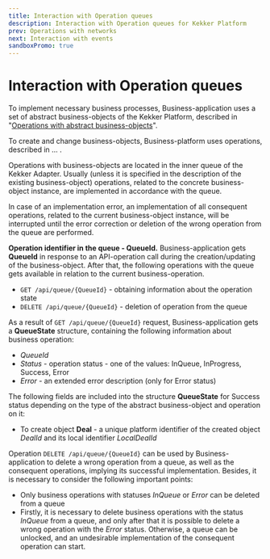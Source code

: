 ```yaml
---
title: Interaction with Operation queues 
description: Interaction with Operation queues for Kekker Platform
prev: Operations with networks
next: Interaction with events
sandboxPromo: true
---
```


# Interaction with Operation queues 

To implement necessary business processes, Business-application uses a set of abstract business-objects of the Kekker 
Platform, described in "[Operations with abstract business-objects](/docs/api/operations-with-abstract-business-objects.html)". 

To create and change business-objects, Business-platform uses operations, described in ...
. 

Operations with business-objects are located in the inner queue of the Kekker Adapter. Usually (unless it is specified 
in the description of the existing business-object) operations, related to the concrete business-object instance, 
are implemented in accordance with the queue. 

In case of an implementation error, an implementation of all consequent operations, related to the current 
business-object instance, will be interrupted  until the error correction or deletion of the wrong operation 
from the queue are performed. 

**Operation identifier in the queue - QueueId.** Business-application gets **QueueId** 
in response to an API-operation call during the creation/updating of the business-object. 
After that, the following operations with the queue gets available in relation 
to the current business-operation. 
* `GET /api/queue/{QueueId}` - obtaining information about the operation state
* `DELETE /api/queue/{QueueId}` - deletion of operation from the queue

As a result of `GET /api/queue/{QueueId}` request, Business-application gets a 
**QueueState** structure, containing the following information about business operation: 
* *QueueId*
* *Status* - operation status - one of the values: InQueue, InProgress, Success, Error
* *Error* - an extended error description (only for Error status)

The following fields are included into the structure **QueueState** for Success
status depending on the type of the abstract business-object and operation on it:

* To create object **Deal** - a unique platform identifier of the created object *DealId*
and its local identifier *LocalDealId*

Operation `DELETE /api/queue/{QueueId}` can be used by Business-application to delete 
a wrong operation from a queue, as well as the consequent operations, 
implying its successful implementation. Besides, it is necessary to consider the following 
important points:
* Only business operations with statuses *InQueue* or *Error* can be deleted from a queue
* Firstly, it is necessary to delete business operations with the status *InQueue* from a queue, 
and only after that it is possible to delete a wrong operation with the *Error* status. 
Otherwise, a queue can be unlocked, and an undesirable implementation of the consequent 
operation can start. 
